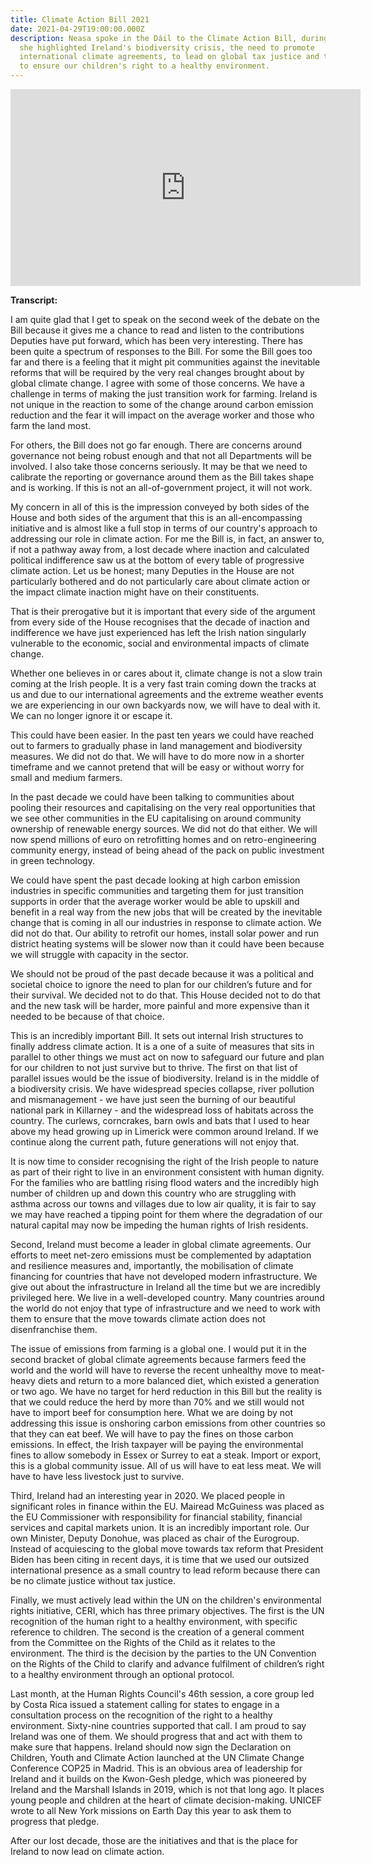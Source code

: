 ```yaml
---
title: Climate Action Bill 2021
date: 2021-04-29T19:00:00.000Z
description: Neasa spoke in the Dáil to the Climate Action Bill, during which
  she highlighted Ireland's biodiversity crisis, the need to promote
  international climate agreements, to lead on global tax justice and the need
  to ensure our children's right to a healthy environment.
---
```

<iframe width="560" height="315" src="https://www.youtube.com/embed/PwyZBKCgdEs" title="YouTube video player" frameborder="0" allow="accelerometer; autoplay; clipboard-write; encrypted-media; gyroscope; picture-in-picture" allowfullscreen></iframe>

**Transcript:**

I am quite glad that I get to speak on the second week of the debate on the Bill because it gives me a chance to read and listen to the contributions Deputies have put forward, which has been very interesting. There has been quite a spectrum of responses to the Bill. For some the Bill goes too far and there is a feeling that it might pit communities against the inevitable reforms that will be required by the very real changes brought about by global climate change. I agree with some of those concerns. We have a challenge in terms of making the just transition work for farming. Ireland is not unique in the reaction to some of the change around carbon emission reduction and the fear it will impact on the average worker and those who farm the land most.

For others, the Bill does not go far enough. There are concerns around governance not being robust enough and that not all Departments will be involved. I also take those concerns seriously. It may be that we need to calibrate the reporting or governance around them as the Bill takes shape and is working. If this is not an all-of-government project, it will not work.

My concern in all of this is the impression conveyed by both sides of the House and both sides of the argument that this is an all-encompassing initiative and is almost like a full stop in terms of our country's approach to addressing our role in climate action. For me the Bill is, in fact, an answer to, if not a pathway away from, a lost decade where inaction and calculated political indifference saw us at the bottom of every table of progressive climate action. Let us be honest; many Deputies in the House are not particularly bothered and do not particularly care about climate action or the impact climate inaction might have on their constituents.

That is their prerogative but it is important that every side of the argument from every side of the House recognises that the decade of inaction and indifference we have just experienced has left the Irish nation singularly vulnerable to the economic, social and environmental impacts of climate change.

Whether one believes in or cares about it, climate change is not a slow train coming at the Irish people. It is a very fast train coming down the tracks at us and due to our international agreements and the extreme weather events we are experiencing in our own backyards now, we will have to deal with it. We can no longer ignore it or escape it.

This could have been easier. In the past ten years we could have reached out to farmers to gradually phase in land management and biodiversity measures. We did not do that. We will have to do more now in a shorter timeframe and we cannot pretend that will be easy or without worry for small and medium farmers.

In the past decade we could have been talking to communities about pooling their resources and capitalising on the very real opportunities that we see other communities in the EU capitalising on around community ownership of renewable energy sources. We did not do that either. We will now spend millions of euro on retrofitting homes and on retro-engineering community energy, instead of being ahead of the pack on public investment in green technology.

We could have spent the past decade looking at high carbon emission industries in specific communities and targeting them for just transition supports in order that the average worker would be able to upskill and benefit in a real way from the new jobs that will be created by the inevitable change that is coming in all our industries in response to climate action. We did not do that. Our ability to retrofit our homes, install solar power and run district heating systems will be slower now than it could have been because we will struggle with capacity in the sector.

We should not be proud of the past decade because it was a political and societal choice to ignore the need to plan for our children’s future and for their survival. We decided not to do that. This House decided not to do that and the new task will be harder, more painful and more expensive than it needed to be because of that choice.

This is an incredibly important Bill. It sets out internal Irish structures to finally address climate action. It is a one of a suite of measures that sits in parallel to other things we must act on now to safeguard our future and plan for our children to not just survive but to thrive. The first on that list of parallel issues would be the issue of biodiversity. Ireland is in the middle of a biodiversity crisis. We have widespread species collapse, river pollution and mismanagement - we have just seen the burning of our beautiful national park in Killarney - and the widespread loss of habitats across the country. The curlews, corncrakes, barn owls and bats that I used to hear above my head growing up in Limerick were common around Ireland. If we continue along the current path, future generations will not enjoy that.

It is now time to consider recognising the right of the Irish people to nature as part of their right to live in an environment consistent with human dignity. For the families who are battling rising flood waters and the incredibly high number of children up and down this country who are struggling with asthma across our towns and villages due to low air quality, it is fair to say we may have reached a tipping point for them where the degradation of our natural capital may now be impeding the human rights of Irish residents.

Second, Ireland must become a leader in global climate agreements. Our efforts to meet net-zero emissions must be complemented by adaptation and resilience measures and, importantly, the mobilisation of climate financing for countries that have not developed modern infrastructure. We give out about the infrastructure in Ireland all the time but we are incredibly privileged here. We live in a well-developed country. Many countries around the world do not enjoy that type of infrastructure and we need to work with them to ensure that the move towards climate action does not disenfranchise them.

The issue of emissions from farming is a global one. I would put it in the second bracket of global climate agreements because farmers feed the world and the world will have to reverse the recent unhealthy move to meat-heavy diets and return to a more balanced diet, which existed a generation or two ago. We have no target for herd reduction in this Bill but the reality is that we could reduce the herd by more than 70% and we still would not have to import beef for consumption here. What we are doing by not addressing this issue is onshoring carbon emissions from other countries so that they can eat beef. We will have to pay the fines on those carbon emissions. In effect, the Irish taxpayer will be paying the environmental fines to allow somebody in Essex or Surrey to eat a steak. Import or export, this is a global community issue. All of us will have to eat less meat. We will have to have less livestock just to survive.

Third, Ireland had an interesting year in 2020. We placed people in significant roles in finance within the EU. Mairead McGuiness was placed as the EU Commissioner with responsibility for financial stability, financial services and capital markets union. It is an incredibly important role. Our own Minister, Deputy Donohue, was placed as chair of the Eurogroup. Instead of acquiescing to the global move towards tax reform that President Biden has been citing in recent days, it is time that we used our outsized international presence as a small country to lead reform because there can be no climate justice without tax justice.

Finally, we must actively lead within the UN on the children's environmental rights initiative, CERI, which has three primary objectives. The first is the UN recognition of the human right to a healthy environment, with specific reference to children. The second is the creation of a general comment from the Committee on the Rights of the Child as it relates to the environment. The third is the decision by the parties to the UN Convention on the Rights of the Child to clarify and advance fulfilment of children’s right to a healthy environment through an optional protocol.

Last month, at the Human Rights Council's 46th session, a core group led by Costa Rica issued a statement calling for states to engage in a consultation process on the recognition of the right to a healthy environment. Sixty-nine countries supported that call. I am proud to say Ireland was one of them. We should progress that and act with them to make sure that happens. Ireland should now sign the Declaration on Children, Youth and Climate Action launched at the UN Climate Change Conference COP25 in Madrid. This is an obvious area of leadership for Ireland and it builds on the Kwon-Gesh pledge, which was pioneered by Ireland and the Marshall Islands in 2019, which is not that long ago. It places young people and children at the heart of climate decision-making. UNICEF wrote to all New York missions on Earth Day this year to ask them to progress that pledge.

After our lost decade, those are the initiatives and that is the place for Ireland to now lead on climate action.
